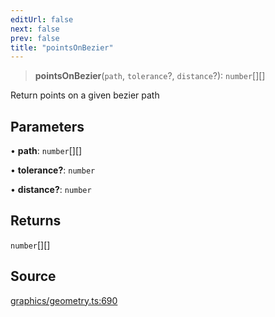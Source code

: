 ```yaml
---
editUrl: false
next: false
prev: false
title: "pointsOnBezier"
---
```


> **pointsOnBezier**(`path`, `tolerance`?, `distance`?): `number`[][]

Return points on a given bezier path

## Parameters

• **path**: `number`[][]

• **tolerance?**: `number`

• **distance?**: `number`

## Returns

`number`[][]

## Source

[graphics/geometry.ts:690](https://github.com/dgmjs/dgmjs/blob/main/packages/core/src/graphics/geometry.ts#L690)
